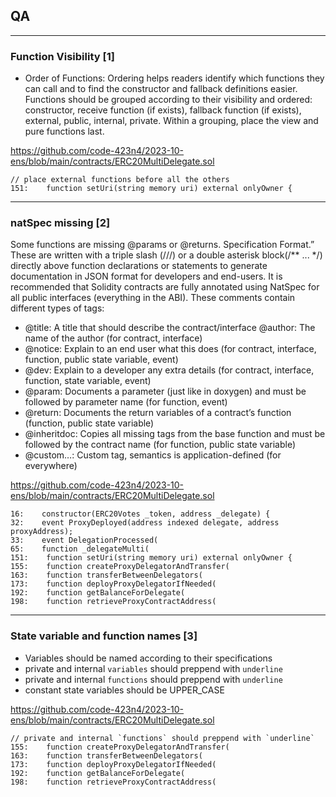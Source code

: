 ## QA
---

### Function Visibility [1]

- Order of Functions: Ordering helps readers identify which functions they can call and to find the constructor and fallback definitions easier. Functions should be grouped according to their visibility and ordered: constructor, receive function (if exists), fallback function (if exists), external, public, internal, private. Within a grouping, place the view and pure functions last.

https://github.com/code-423n4/2023-10-ens/blob/main/contracts/ERC20MultiDelegate.sol

```solidity
// place external functions before all the others
151:    function setUri(string memory uri) external onlyOwner {
```

---

### natSpec missing [2]

Some functions are missing @params or @returns. Specification Format.” These are written with a triple slash (///) or a double asterisk block(/** ... */) directly above function declarations or statements to generate documentation in JSON format for developers and end-users. It is recommended that Solidity contracts are fully annotated using NatSpec for all public interfaces (everything in the ABI). These comments contain different types of tags:
- @title: A title that should describe the contract/interface @author: The name of the author (for contract, interface) 
- @notice: Explain to an end user what this does (for contract, interface, function, public state variable, event) 
- @dev: Explain to a developer any extra details (for contract, interface, function, state variable, event) 
- @param: Documents a parameter (just like in doxygen) and must be followed by parameter name (for function, event)
- @return: Documents the return variables of a contract’s function (function, public state variable)
- @inheritdoc: Copies all missing tags from the base function and must be followed by the contract name (for function, public state variable)
- @custom…: Custom tag, semantics is application-defined (for everywhere)

https://github.com/code-423n4/2023-10-ens/blob/main/contracts/ERC20MultiDelegate.sol

```solidity
16:    constructor(ERC20Votes _token, address _delegate) {
32:    event ProxyDeployed(address indexed delegate, address proxyAddress);
33:    event DelegationProcessed(
65:    function _delegateMulti(
151:    function setUri(string memory uri) external onlyOwner {
155:    function createProxyDelegatorAndTransfer(
163:    function transferBetweenDelegators(
173:    function deployProxyDelegatorIfNeeded(
192:    function getBalanceForDelegate(
198:    function retrieveProxyContractAddress(
```


---

### State variable and function names [3]

- Variables should be named according to their specifications
- private and internal `variables` should preppend with `underline`
- private and internal `functions` should preppend with `underline`
- constant state variables should be UPPER_CASE

https://github.com/code-423n4/2023-10-ens/blob/main/contracts/ERC20MultiDelegate.sol

```solidity
// private and internal `functions` should preppend with `underline`
155:    function createProxyDelegatorAndTransfer(
163:    function transferBetweenDelegators(
173:    function deployProxyDelegatorIfNeeded(
192:    function getBalanceForDelegate(
198:    function retrieveProxyContractAddress(
```
